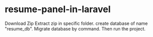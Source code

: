 # resume-panel-in-laravel
Download Zip
Extract zip in specific folder.
create database of name "resume_db".
Migrate database by command.
Then run the project.
